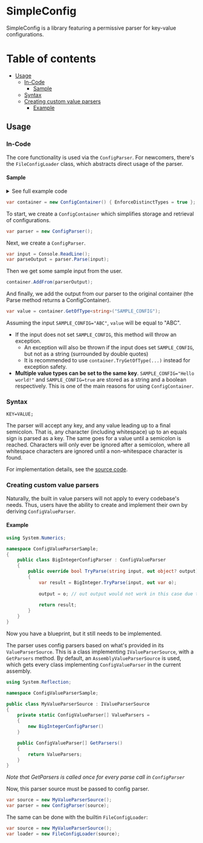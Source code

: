 # SimpleConfig

SimpleConfig is a library featuring a permissive parser for key-value configurations.

# Table of contents

- [Usage](#usage)
  - [In-Code](#in-code)
    - [Sample](#sample)
  - [Syntax](#syntax)
  - [Creating custom value parsers](#creating-custom-value-parsers)
    - [Example](#example)

## Usage

### In-Code

The core functionality is used via the `ConfigParser`. For newcomers, there's the 
`FileConfigLoader` class, which abstracts direct usage of the parser.

#### Sample

<details>
<summary>
See full example code
</summary>

```csharp
using System;
using SimpleConfig;

namespace SimpleConfigSample
{
    public static class Program
    {
        public static void Main(string[] args)
        {
            var container = new ConfigContainer() { EnforceDistinctTypes = true };
            var parser = new ConfigParser();
        
            var input = Console.ReadLine();
            var parseOutput = parser.Parse(input);
        
            container.AddFrom(parserOutput);
        
            var value = container.GetOfType<string>("SAMPLE_CONFIG");
        
            Console.WriteLine(value);
        }
    }
}
```

<br/>

</details>

```csharp
var container = new ConfigContainer() { EnforceDistinctTypes = true };
```

To start, we create a `ConfigContainer` which simplifies storage and retrieval of configurations.

```cs
var parser = new ConfigParser();
```

Next, we create a `ConfigParser`.

```csharp
var input = Console.ReadLine();
var parseOutput = parser.Parse(input);
```

Then we get some sample input from the user.

```csharp
container.AddFrom(parserOutput);
```

And finally, we add the output from our parser to the original container (the Parse method returns a ConfigContainer).

```csharp
var value = container.GetOfType<string>("SAMPLE_CONFIG");
```

Assuming the input `SAMPLE_CONFIG="ABC"`, `value` will be equal to "ABC".

- If the input does not set `SAMPLE_CONFIG`, this method will throw an exception.
  - An exception will also be thrown if the input does set `SAMPLE_CONFIG`, but not as a string 
  (surrounded by double quotes)
  - It is recommended to use `container.TryGetOfType(...)` instead for exception safety.
- **Multiple value types can be set to the same key**. `SAMPLE_CONFIG="Hello world!"` and
`SAMPLE_CONFIG=true` are stored as a string and a boolean respectively. This is one of the main reasons
for using `ConfigContainer`.

### Syntax

```
KEY=VALUE;
```

The parser will accept any key, and any value leading up to a final semicolon. 
That is, any character (including whitespace) up to an equals sign is parsed as a key. 
The same goes for a value until a semicolon is reached. Characters will only ever be 
ignored after a semicolon, where all whitespace characters are ignored until a 
non-whitespace character is found.

For implementation details, see the [source code](./SimpleConfig/ConfigParser.cs).

### Creating custom value parsers

Naturally, the built in value parsers will not apply to every codebase's needs. Thus,
users have the ability to create and implement their own by deriving `ConfigValueParser`.

#### Example

```csharp
using System.Numerics;

namespace ConfigValueParserSample;
{
    public class BigIntegerConfigParser : ConfigValueParser
    {
        public override bool TryParse(string input, out object? output)
        {
            var result = BigInteger.TryParse(input, out var o);
    
            output = o; // out output would not work in this case due to the type mismatch
    
            return result;
        }
    }
}
```

Now you have a blueprint, but it still needs to be implemented.

The parser uses config parsers based on what's provided in its `ValueParserSource`.
This is a class implementing `IValueParserSource`, with a `GetParsers` method. By default,
an `AssemblyValueParserSource` is used, which gets every class implementing `ConfigValueParser`
in the current assembly.

```csharp
using System.Reflection;

namespace ConfigValueParserSample;

public class MyValueParserSource : IValueParserSource
{
    private static ConfigValueParser[] ValueParsers =
    {
        new BigIntegerConfigParser()
    }

    public ConfigValueParser[] GetParsers()
    {
        return ValueParsers;
    }
}
```

*Note that GetParsers is called once for every parse call in `ConfigParser`*

Now, this parser source must be passed to config parser.

```csharp
var source = new MyValueParserSource();
var parser = new ConfigParser(source);
```

The same can be done with the builtin `FileConfigLoader`:

```csharp
var source = new MyValueParserSource();
var loader = new FileConfigLoader(source);
```